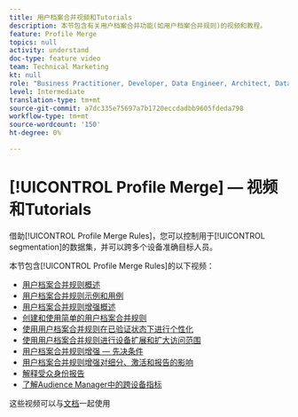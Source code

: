 ```yaml
---
title: 用户档案合并视频和Tutorials
description: 本节包含有关用户档案合并功能(如用户档案合并规则)的视频和教程。
feature: Profile Merge
topics: null
activity: understand
doc-type: feature video
team: Technical Marketing
kt: null
role: "Business Practitioner, Developer, Data Engineer, Architect, Data Architect, Administrator, Leader"
level: Intermediate
translation-type: tm+mt
source-git-commit: a7dc335e75697a7b1720eccdadbb9605fdeda798
workflow-type: tm+mt
source-wordcount: '150'
ht-degree: 0%

---
```



# [!UICONTROL Profile Merge]  — 视频和Tutorials

借助[!UICONTROL Profile Merge Rules]，您可以控制用于[!UICONTROL segmentation]的数据集，并可以跨多个设备准确目标人员。

本节包含[!UICONTROL Profile Merge Rules]的以下视频：

* [用户档案合并规则概述](overview-of-profile-merge-rules.md)
* [用户档案合并规则示例和用例](profile-merge-rule-examples-and-use-cases.md)
* [用户档案合并规则增强概述](overview-of-profile-merge-rule-enhancements.md)
* [创建和使用简单的用户档案合并规则](creating-and-using-simple-profile-merge-rules.md)
* [使用用户档案合并规则在已验证状态下进行个性化](using-profile-merge-rules-to-personalize-in-an-authenticated-state.md)
* [使用用户档案合并规则进行设备扩展和扩大访问范围](using-profile-merge-rules-for-device-extension-and-increased-reach.md)
* [用户档案合并规则增强 — 先决条件](profile-merge-rule-enhancements-pre-requisites.md)
* [用户档案合并规则增强对细分、激活和报告的影响](how-profile-merge-rule-enhancements-impact-segmentation-activation-and-reporting.md)
* [解释受众身份报告](interpret-audience-identity-reporting.md)
* [了解Audience Manager中的跨设备指标](understanding-cross-device-metrics-in-audience-manager.md)

这些视频可以与[文档](https://docs.adobe.com/help/en/audience-manager/user-guide/features/profile-merge-rules/merge-rules-overview.html)一起使用
